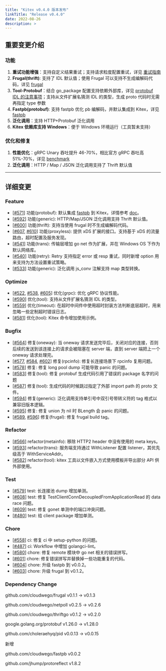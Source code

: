 ```yaml
---
title: "Kitex v0.4.0 版本发布"
linkTitle: "Release v0.4.0"
date: 2022-08-26
description: >
---
```


## 重要变更介绍

### 功能

1. **重试功能增强**：支持自定义结果重试；支持请求粒度配置重试，详见 [重试指南](https://www.cloudwego.io/zh/docs/kitex/tutorials/basic-feature/retry/)
2. **Frugal(thrift)**: 支持了 IDL 默认值；使用 Frugal 可以支持不生成编解码代码，详见 [frugal](https://www.cloudwego.io/zh/docs/kitex/tutorials/advanced-feature/codec_frugal/#2-带上--thrift-frugal_tag-参数重新生成一次代码)
3. **Tool-Protobuf**：结合 go_package 配置支持依赖外部库，详见 [protobuf IDL 的注意事项](https://www.cloudwego.io/zh/docs/kitex/tutorials/code-gen/code_generation/#使用-protobuf-idl-的注意事项)；支持从文件扩展名猜测 IDL 的类型，生成 proto 代码时无需再指定 type 参数
4. **Fastpb(protobuf)**: 支持 fastpb 优化 pb 编解码，并默认集成到 Kitex，详见 [fastpb](https://www.cloudwego.io/zh/docs/kitex/tutorials/code-gen/fastpb/)
5. **泛化调用**：支持 HTTP+Protobuf 泛化调用
6. **Kitex 依赖库支持 Windows**：便于 Windows 环境运行（工具暂未支持）

### 优化和修复

1. **性能优化**：gRPC Unary 吞吐提升 46-70%，相比官方 gRPC 吞吐高 51%-70%，详见 [benchmark ](https://github.com/cloudwego/kitex-benchmark)
2. **泛化调用**：HTTP / Map / JSON 泛化调用支持了 Thrift 默认值

----

## 详细变更

### Feature

* [[#571](https://github.com/cloudwego/kitex/pull/571)] 功能(protobuf): 默认集成 [fastpb](https://github.com/cloudwego/fastpb) 到 Kitex，详情参考 [doc](https://www.cloudwego.io/docs/kitex/tutorials/code-gen/fastpb/)。
* [[#592](https://github.com/cloudwego/kitex/pull/592)] 功能(generic): HTTP/Map/JSON 泛化调用支持 Thrift 默认值。
* [[#600](https://github.com/cloudwego/kitex/pull/600)] 功能(thrift): 支持当使用 frugal 时不生成编解码代码。
* [[#607](https://github.com/cloudwego/kitex/pull/607), [#610](https://github.com/cloudwego/kitex/pull/610)] 功能(proxyless): 提供 xDS 扩展的接口。支持基于 xDS 的流量路由，超时配置及服务发现。
* [[#541](https://github.com/cloudwego/kitex/pull/541)] 功能(trans): 传输层增加 go net 作为扩展，并在 Windows OS 下作为默认网络库。
* [[#540](https://github.com/cloudwego/kitex/pull/540)] 功能(retry): Retry 支持指定 error 或 resp 重试，同时新增 option 用来支持为方法设置重试策略。
* [[#533](https://github.com/cloudwego/kitex/pull/533)] 功能(generic): 泛化调用 js_conv 注解支持 map 类型转换。

### Optimize

* [[#522](https://github.com/cloudwego/kitex/pull/522), [#538](https://github.com/cloudwego/kitex/pull/538), [#605](https://github.com/cloudwego/kitex/pull/605)] 优化(grpc): 优化 gRPC 协议性能。
* [[#590](https://github.com/cloudwego/kitex/pull/590)] 优化(tool): 支持从文件扩展名猜测 IDL 的类型。
* [[#559](https://github.com/cloudwego/kitex/pull/559)] 优化(timeout): 在超时中间件中使用超时封装方法判断底层超时，用来忽略一些定制超时错误日志。
* [[#581](https://github.com/cloudwego/kitex/pull/581)] 优化(tool): Kitex 命令增加使用示例。

### Bugfix

* [[#564](https://github.com/cloudwego/kitex/pull/564)] 修复(oneway): 当 oneway 请求发送完毕后，关闭对应的连接，否则后续的发送到该连接上的请求会被阻塞在 server 端，直到 server 端把上一个 oneway 请求处理完。
* [[#577](https://github.com/cloudwego/kitex/pull/577), [#584](https://github.com/cloudwego/kitex/pull/584), [#602](https://github.com/cloudwego/kitex/pull/602)] 修复(rpcinfo): 修复长连接场景下 rpcinfo 复用问题。
* [[#578](https://github.com/cloudwego/kitex/pull/578)] 修复: 修复 long pool dump 可能导致 panic 的问题。
* [[#583](https://github.com/cloudwego/kitex/pull/583)] 修复(tool): 修复 protobuf 生成代码引用了错误的 package 名字的问题
* [[#587](https://github.com/cloudwego/kitex/pull/587)] 修复(tool): 生成代码的时候跳过指定了外部 import path 的 proto 文件。
* [[#594](https://github.com/cloudwego/kitex/pull/594)] 修复(generic): 泛化调用支持单引号中双引号带转义符的 tag 格式以兼容旧版本逻辑。
* [[#595](https://github.com/cloudwego/kitex/pull/595)] 修复: 修复 union 为 nil 时 BLength 会 panic 的问题。
* [[#589](https://github.com/cloudwego/kitex/pull/589), [#596](https://github.com/cloudwego/kitex/pull/596)] 修复(frugal): 修复 frugal build tag。

### Refactor

* [[#566](https://github.com/cloudwego/kitex/pull/566)] refactor(metainfo): 移除 HTTP2 header 中没有使用的 meta keys。
* [[#593](https://github.com/cloudwego/kitex/pull/593)] refactor(trans): 服务端支持通过 WithListener 配置 listener，其优先级高于 WithServiceAddr。
* [[#582](https://github.com/cloudwego/kitex/pull/582)] refactor(tool): kitex 工具以文件嵌入方式使用模板并导出部分 API 供外部使用。

### Test

* [[#579](https://github.com/cloudwego/kitex/pull/579)] test: 长连接池 dump 增加单测。
* [[#608](https://github.com/cloudwego/kitex/pull/608)] test: 修复 TestClientConnDecoupledFromApplicationRead 的 data race 问题。
* [[#609](https://github.com/cloudwego/kitex/pull/609)] test: 修复 gonet 单测中的端口冲突问题。
* [[#480](https://github.com/cloudwego/kitex/pull/480)] test: 给 client package 增加单测。

### Chore

* [[#558](https://github.com/cloudwego/kitex/pull/558)] ci: 修复 ci 中 setup-python 的问题。
* [[#487](https://github.com/cloudwego/kitex/pull/487)] ci: Workflow 中增加 golangci-lint。
* [[#580](https://github.com/cloudwego/kitex/pull/580)] chore: 修复 remote 模块中 go net 相关的错误拼写。
* [[#601](https://github.com/cloudwego/kitex/pull/601)] chore: 修复错误拼写并替换掉一些功能重复的代码。
* [[#604](https://github.com/cloudwego/kitex/pull/604)] chore: 升级 fastpb 到 v0.0.2。
* [[#603](https://github.com/cloudwego/kitex/pull/603)] chore: 升级 frugal 到 v0.1.2。

### Dependency Change

github.com/cloudwego/frugal v0.1.1 -> v0.1.3

github.com/cloudwego/netpoll v0.2.5 -> v0.2.6

github.com/cloudwego/thriftgo v0.1.2 -> v0.2.0

google.golang.org/protobuf v1.26.0 -> v1.28.0

github.com/choleraehyq/pid v0.0.13 -> v0.0.15

新增

github.com/cloudwego/fastpb v0.0.2

github.com/jhump/protoreflect v1.8.2



